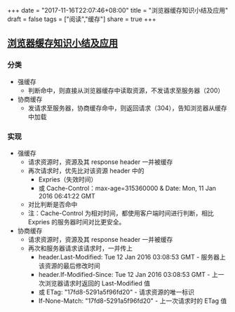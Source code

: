 +++
date = "2017-11-16T22:07:46+08:00"
title = "浏览器缓存知识小结及应用"
draft = false
tags = ["阅读","缓存"]
share = true
+++


## [浏览器缓存知识小结及应用](http://www.cnblogs.com/lyzg/p/5125934.html)

### 分类
- 强缓存
    - 判断命中，则直接从浏览器缓存中读取资源，不发请求至服务器（200）
- 协商缓存
    - 发请求至服务器，协商缓存命中，则返回请求（304），告知浏览器从缓存中加载

### 实现
- 强缓存
    - 请求资源时，资源及其 response header 一并被缓存
    - 再次请求时，优先比对该资源 header 中的
        - Expries（失效时间）
        - 或 Cache-Control：max-age=315360000 & Date: Mon, 11 Jan 2016 06:41:22 GMT
    - 对比判断是否命中
    - 注：Cache-Control 为相对时间，都使用客户端时间进行判断，相比 Expries 的服务器时间对比更安全。
- 协商缓存
    - 请求资源时，资源及其 response header 一并被缓存
    - 再次和服务器请求该请求时，一并传上
        - header.Last-Modified: Tue 12 Jan 2016 03:08:53 GMT         - 服务器上该资源的最后修改时间
        - header.If-Modified-Since: Tue 12 Jan 2016 03:08:53 GMT     - 上一次浏览器请求时返回的 Last-Modified 值
        - 或 ETag: "17fd8-5291a5f96fd20"                - 请求资源的唯一标识
        - If-None-Match: "17fd8-5291a5f96fd20"        - 上一次请求时的 ETag 值
